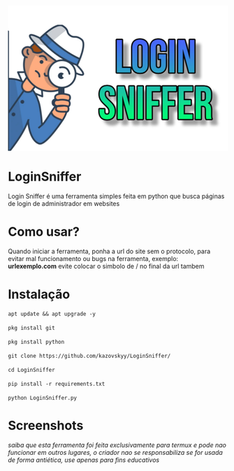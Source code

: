 ![idk](sniffer.jpg)
# LoginSniffer
Login Sniffer é uma ferramenta simples feita em python que busca páginas de login de administrador em websites
# Como usar?
Quando iniciar a ferramenta, ponha a url do site sem o protocolo, para evitar mal funcionamento ou bugs na ferramenta, exemplo: **urlexemplo.com** evite colocar o simbolo de / no final da url tambem
# Instalação
```
apt update && apt upgrade -y

pkg install git

pkg install python

git clone https://github.com/kazovskyy/LoginSniffer/

cd LoginSniffer

pip install -r requirements.txt

python LoginSniffer.py
```
# Screenshots
*saiba que esta ferramenta foi feita exclusivamente para termux e pode nao funcionar em outros lugares, o criador nao se responsabiliza se for usada de forma antiética, use apenas para fins educativos*
